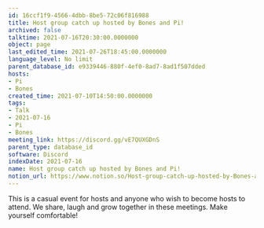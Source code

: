 ```yaml
---
id: 16ccf1f9-4566-4dbb-8be5-72c06f816988
title: Host group catch up hosted by Bones and Pi!
archived: false
talktime: 2021-07-16T20:30:00.0000000
object: page
last_edited_time: 2021-07-26T18:45:00.0000000
language_level: No limit
parent_database_id: e9339446-880f-4ef0-8ad7-8ad1f507dded
hosts:
- Pi
- Bones
created_time: 2021-07-10T14:50:00.0000000
tags:
- Talk
- 2021-07-16
- Pi
- Bones
meeting_link: https://discord.gg/vE7QUXGDnS
parent_type: database_id
software: Discord
indexDate: 2021-07-16
name: Host group catch up hosted by Bones and Pi!
notion_url: https://www.notion.so/Host-group-catch-up-hosted-by-Bones-and-Pi-16ccf1f945664dbb8be572c06f816988
---
```


This is a casual event for hosts and anyone who wish to become hosts to attend.  We share, laugh and grow together in these meetings.  Make yourself comfortable!






